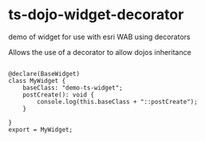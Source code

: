 # ts-dojo-widget-decorator
demo of widget for use with esri WAB using decorators

Allows the use of a decorator to allow dojos inheritance

```

@declare(BaseWidget)
class MyWidget {
    baseClass: "demo-ts-widget";
    postCreate(): void {
        console.log(this.baseClass + "::postCreate");
    }

}
export = MyWidget;

```
